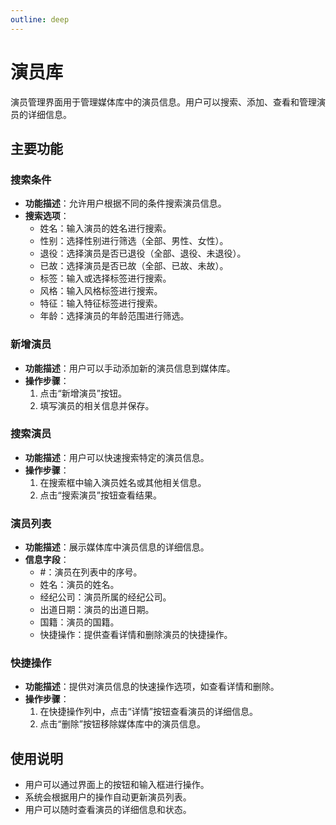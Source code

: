 ```yaml
---
outline: deep
---
```


# 演员库

演员管理界面用于管理媒体库中的演员信息。用户可以搜索、添加、查看和管理演员的详细信息。

<a-image style="border-radius: 12px" src="/public/images/usage/media-actor-001.png" />

## 主要功能

### 搜索条件
- **功能描述**：允许用户根据不同的条件搜索演员信息。
- **搜索选项**：
  - 姓名：输入演员的姓名进行搜索。
  - 性别：选择性别进行筛选（全部、男性、女性）。
  - 退役：选择演员是否已退役（全部、退役、未退役）。
  - 已故：选择演员是否已故（全部、已故、未故）。
  - 标签：输入或选择标签进行搜索。
  - 风格：输入风格标签进行搜索。
  - 特征：输入特征标签进行搜索。
  - 年龄：选择演员的年龄范围进行筛选。

### 新增演员
- **功能描述**：用户可以手动添加新的演员信息到媒体库。
- **操作步骤**：
  1. 点击“新增演员”按钮。
  2. 填写演员的相关信息并保存。

### 搜索演员
- **功能描述**：用户可以快速搜索特定的演员信息。
- **操作步骤**：
  1. 在搜索框中输入演员姓名或其他相关信息。
  2. 点击“搜索演员”按钮查看结果。

### 演员列表
- **功能描述**：展示媒体库中演员信息的详细信息。
- **信息字段**：
  - #：演员在列表中的序号。
  - 姓名：演员的姓名。
  - 经纪公司：演员所属的经纪公司。
  - 出道日期：演员的出道日期。
  - 国籍：演员的国籍。
  - 快捷操作：提供查看详情和删除演员的快捷操作。

### 快捷操作
- **功能描述**：提供对演员信息的快速操作选项，如查看详情和删除。
- **操作步骤**：
  1. 在快捷操作列中，点击“详情”按钮查看演员的详细信息。
  2. 点击“删除”按钮移除媒体库中的演员信息。

## 使用说明
- 用户可以通过界面上的按钮和输入框进行操作。
- 系统会根据用户的操作自动更新演员列表。
- 用户可以随时查看演员的详细信息和状态。